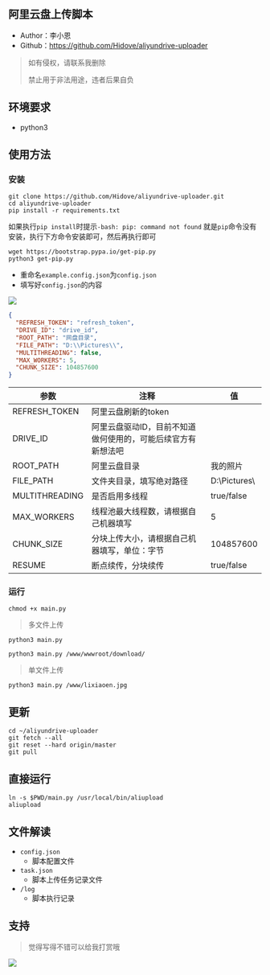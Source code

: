 ## 阿里云盘上传脚本

* Author：李小恩
* Github：https://github.com/Hidove/aliyundrive-uploader

> 如有侵权，请联系我删除
> 
> 禁止用于非法用途，违者后果自负

## 环境要求
* python3

## 使用方法
### 安装
```shell
git clone https://github.com/Hidove/aliyundrive-uploader.git
cd aliyundrive-uploader
pip install -r requirements.txt
```

如果执行`pip install`时提示`-bash: pip: command not found`
就是`pip`命令没有安装，执行下方命令安装即可，然后再执行即可

```shell
wget https://bootstrap.pypa.io/get-pip.py
python3 get-pip.py
```

* 重命名`example.config.json`为`config.json`
* 填写好`config.json`的内容

![](https://z3.ax1x.com/2021/03/27/6zB8JA.png)

```json
{
  "REFRESH_TOKEN": "refresh_token",
  "DRIVE_ID": "drive_id",
  "ROOT_PATH": "网盘目录",
  "FILE_PATH": "D:\\Pictures\\",
  "MULTITHREADING": false,
  "MAX_WORKERS": 5,
  "CHUNK_SIZE": 104857600
}
```
| 参数             | 注释                               |   值           |
|-----------------|-----------------------------------|----------------|
| REFRESH_TOKEN  | 阿里云盘刷新的token                  |                |   
| DRIVE_ID       | 阿里云盘驱动ID，目前不知道做何使用的，可能后续官方有新想法吧 ||  
| ROOT_PATH      | 阿里云盘目录                         |    我的照片     |  
| FILE_PATH      | 文件夹目录，填写绝对路径               | D:\\Pictures\\ | 
| MULTITHREADING | 是否启用多线程                       | true/false     |
| MAX_WORKERS    | 线程池最大线程数，请根据自己机器填写     | 5    |  
| CHUNK_SIZE    | 分块上传大小，请根据自己机器填写，单位：字节 | 104857600       |   
|   RESUME      |   断点续传，分块续传                 | true/false       |   


### 运行
```shell
chmod +x main.py
```
> 多文件上传
```shell
python3 main.py
```
```shell
python3 main.py /www/wwwroot/download/
```
> 单文件上传

```shell
python3 main.py /www/lixiaoen.jpg
```

## 更新
```shell
cd ~/aliyundrive-uploader
git fetch --all 
git reset --hard origin/master 
git pull
```

## 直接运行
```shell
ln -s $PWD/main.py /usr/local/bin/aliupload
aliupload
```
## 文件解读
* `config.json` 
  * 脚本配置文件
* `task.json`
  * 脚本上传任务记录文件
* `/log`
  * 脚本执行记录

## 支持
> 觉得写得不错可以给我打赏哦

![](https://z3.ax1x.com/2021/03/26/6Xh5ex.md.png)
